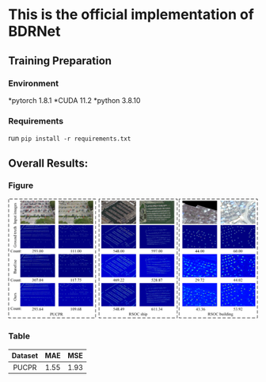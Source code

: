 # This is the official implementation of BDRNet
## Training Preparation
### Environment
*pytorch 1.8.1
*CUDA 11.2
*python 3.8.10
### Requirements
run ```pip install -r requirements.txt```
## Overall Results:
### Figure
![overall results](results1.jpg)
### Table
|Dataset|MAE|MSE|
| :---:         |     :---:      |          :---: |
|PUCPR|1.55|1.93|
